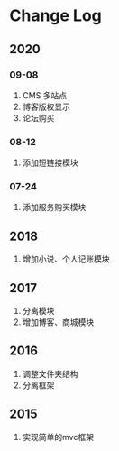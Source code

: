 <!--
 * @Author: zodream
 * @Date: 2020-07-25 16:19:53
 * @LastEditors: zodream
 * @LastEditTime: 2020-09-08 22:37:32
-->
# Change Log

## 2020

### 09-08

1. CMS 多站点
2. 博客版权显示
3. 论坛购买

### 08-12

1. 添加短链接模块

### 07-24

1. 添加服务购买模块

## 2018

1. 增加小说、个人记账模块

## 2017

1. 分离模块
2. 增加博客、商城模块

## 2016

1. 调整文件夹结构
2. 分离框架

## 2015

1. 实现简单的mvc框架